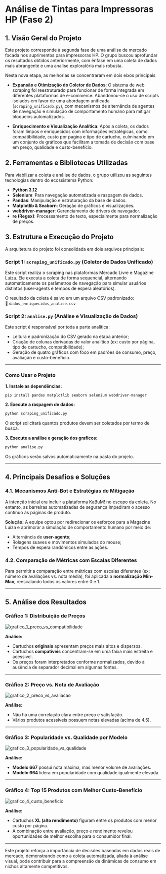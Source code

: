 
# Análise de Tintas para Impressoras HP (Fase 2)

## 1. Visão Geral do Projeto

Este projeto corresponde à segunda fase de uma análise de mercado focada nos suprimentos para impressoras HP. O grupo buscou aprofundar os resultados obtidos anteriormente, com ênfase em uma coleta de dados mais abrangente e uma analise exploratória mais robusta.

Nesta nova etapa, as melhorias se concentraram em dois eixos principais:

- **Expansão e Otimização do Coletor de Dados**: O sistema de web scraping foi reestruturado para funcionar de forma integrada em diferentes plataformas de e-commerce. Abandonou-se o uso de scripts isolados em favor de uma abordagem unificada (`scraping_unificado.py`), com mecanismos de alternância de agentes de navegação e simulação de comportamento humano para mitigar bloqueios automatizados.

- **Enriquecimento e Visualização Analítica**: Após a coleta, os dados foram limpos e enriquecidos com informações estratégicas, como compatibilidade, custo por pagina e tipo de cartucho, culminando em um conjunto de gráficos que facilitam a tomada de decisão com base em preço, qualidade e custo-benefício.

## 2. Ferramentas e Bibliotecas Utilizadas

Para viabilizar a coleta e análise de dados, o grupo utilizou as seguintes tecnologias dentro do ecossistema Python:

- **Python 3.12**
- **Selenium**: Para navegação automatizada e raspagem de dados.
- **Pandas**: Manipulação e estruturação da base de dados.
- **Matplotlib & Seaborn**: Geração de gráficos e visualizações.
- **webdriver-manager**: Gerenciamento de drivers de navegador.
- **re (Regex)**: Processamento de texto, especialmente para normalização de preços.

## 3. Estrutura e Execução do Projeto

A arquitetura do projeto foi consolidada em dois arquivos principais:

### Script 1: `scraping_unificado.py` (Coletor de Dados Unificado)

Este script realiza o scraping nas plataformas Mercado Livre e Magazine Luiza. Ele executa a coleta de forma sequencial, alternando automaticamente os parâmetros de navegação para simular usuários distintos (user-agents e tempos de espera aleatórios).

O resultado da coleta é salvo em um arquivo CSV padronizado:  
📄 `dados_enriquecidos_analise.csv`

### Script 2: `analise.py` (Análise e Visualização de Dados)

Este script é responsável por toda a parte analítica:

- Leitura e padronização do CSV gerado na etapa anterior;
- Criação de colunas derivadas de valor analítico (ex: custo por página, tipo de cartucho, compatibilidade);
- Geração de quatro gráficos com foco em padrões de consumo, preço, avaliação e custo-benefício.

---

### Como Usar o Projeto

**1. Instale as dependências:**

```bash
pip install pandas matplotlib seaborn selenium webdriver-manager
```

**2. Execute a raspagem de dados:**

```bash
python scraping_unificado.py
```

O script solicitará quantos produtos devem ser coletados por termo de busca.

**3. Execute a análise e geração dos graficos:**

```bash
python analise.py
```

Os gráficos serão salvos automaticamente na pasta do projeto.

---

## 4. Principais Desafios e Soluções

### 4.1. Mecanismos Anti-Bot e Estratégias de Mitigação

A intenção inicial era incluir a plataforma KaBuM! no escopo da coleta. No entanto, as barreiras automatizadas de segurança impediram o acesso contínuo às páginas de produto.

**Solução:** A equipe optou por redirecionar os esforços para a Magazine Luiza e aprimorar a simulação de comportamento humano por meio de:

- Alternância de **user-agents**;
- Rolagens suaves e movimentos simulados do mouse;
- Tempos de espera randômicos entre as ações.

### 4.2. Comparação de Métricas com Escalas Diferentes

Para permitir a comparação entre métricas com escalas diferentes (ex: número de avaliações vs. nota média), foi aplicada a **normalização Min-Max**, reescalando todos os valores entre 0 e 1.

---

## 5. Análise dos Resultados

### Gráfico 1: Distribuição de Preços

<!-- placeholder imagem -->
![grafico_1_preco_vs_compatibilidade](https://github.com/user-attachments/assets/b0995acb-10d9-4030-8836-13f2cd6a44f2)


**Análise:**
- Cartuchos **originais** apresentam preços mais altos e dispersos.
- Cartuchos **compatíveis** concentram-se em uma faixa mais estreita e acessivel.
- Os preços foram interpretados conforme normalizados, devido à ausência de separador decimal em algumas fontes.

---

### Gráfico 2: Preço vs. Nota de Avaliação

<!-- placeholder imagem -->
![grafico_2_preco_vs_avaliacao](https://github.com/user-attachments/assets/85a73e58-9488-414b-a3e4-d130deacd976)


**Análise:**
- Não há uma correlação clara entre preço e satisfação.
- Vários produtos acessíveis possuem notas elevadas (acima de 4.5).

---

### Gráfico 3: Popularidade vs. Qualidade por Modelo

<!-- placeholder imagem -->
![grafico_3_popularidade_vs_qualidade](https://github.com/user-attachments/assets/d4e01760-8a58-416a-b6f8-cb6d1fcbdf69)


**Análise:**
- **Modelo 667** possui nota máxima, mas menor volume de avaliações.
- **Modelo 664** lidera em popularidade com qualidade igualmente elevada.

---

### Gráfico 4: Top 15 Produtos com Melhor Custo-Benefício

<!-- placeholder imagem -->
![grafico_4_custo_beneficio](https://github.com/user-attachments/assets/21e2b5c8-ac22-44a8-b2a7-59bde8626c02)


**Análise:**
- Cartuchos **XL (alto rendimento)** figuram entre os produtos com menor custo por página.
- A combinação entre avaliação, preço e rendimento revelou oportunidades de melhor escolha para o consumidor final.

---

Este projeto reforça a importância de decisões baseadas em dados reais de mercado, demonstrando como a coleta automatizada, aliada à análise visual, pode contribuir para a compreensão de dinâmicas de consumo em nichos altamente competitivos.
